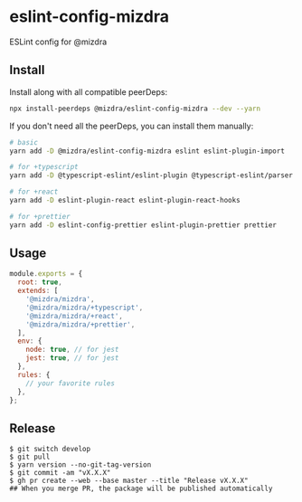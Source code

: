 # eslint-config-mizdra

ESLint config for @mizdra

## Install

Install along with all compatible peerDeps:

```bash
npx install-peerdeps @mizdra/eslint-config-mizdra --dev --yarn
```

If you don't need all the peerDeps, you can install them manually:

```bash
# basic
yarn add -D @mizdra/eslint-config-mizdra eslint eslint-plugin-import

# for +typescript
yarn add -D @typescript-eslint/eslint-plugin @typescript-eslint/parser typescript

# for +react
yarn add -D eslint-plugin-react eslint-plugin-react-hooks

# for +prettier
yarn add -D eslint-config-prettier eslint-plugin-prettier prettier
```

## Usage

<!-- prettier-ignore-start -->

```javascript
module.exports = {
  root: true,
  extends: [
    '@mizdra/mizdra',
    '@mizdra/mizdra/+typescript',
    '@mizdra/mizdra/+react',
    '@mizdra/mizdra/+prettier',
  ],
  env: {
    node: true, // for jest
    jest: true, // for jest
  },
  rules: {
    // your favorite rules
  },
};
```

<!-- prettier-ignore-end -->

## Release

```console
$ git switch develop
$ git pull
$ yarn version --no-git-tag-version
$ git commit -am "vX.X.X"
$ gh pr create --web --base master --title "Release vX.X.X"
## When you merge PR, the package will be published automatically
```
